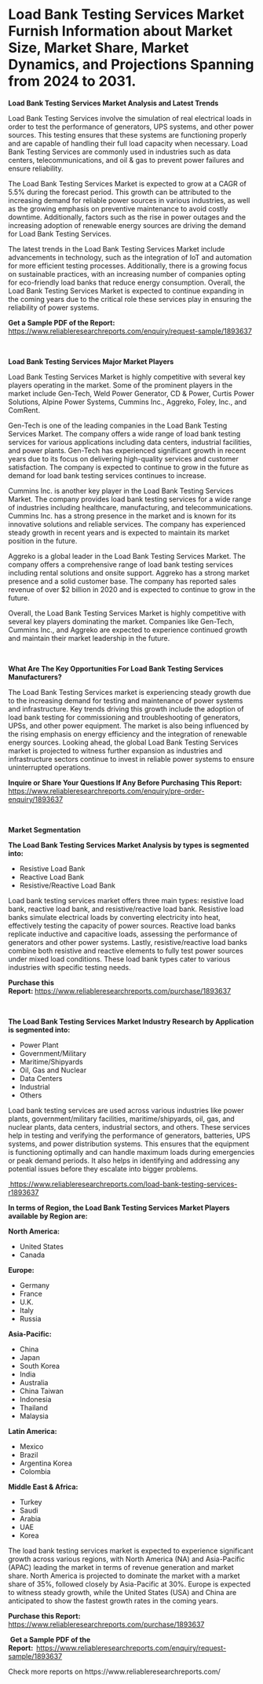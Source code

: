 <p><h1>Load Bank Testing Services Market Furnish Information about Market Size, Market Share, Market Dynamics, and Projections Spanning from 2024 to 2031.</h1></p><p><strong>Load Bank Testing Services Market Analysis and Latest Trends</strong></p>
<p><p>Load Bank Testing Services involve the simulation of real electrical loads in order to test the performance of generators, UPS systems, and other power sources. This testing ensures that these systems are functioning properly and are capable of handling their full load capacity when necessary. Load Bank Testing Services are commonly used in industries such as data centers, telecommunications, and oil & gas to prevent power failures and ensure reliability.</p><p>The Load Bank Testing Services Market is expected to grow at a CAGR of 5.5% during the forecast period. This growth can be attributed to the increasing demand for reliable power sources in various industries, as well as the growing emphasis on preventive maintenance to avoid costly downtime. Additionally, factors such as the rise in power outages and the increasing adoption of renewable energy sources are driving the demand for Load Bank Testing Services.</p><p>The latest trends in the Load Bank Testing Services Market include advancements in technology, such as the integration of IoT and automation for more efficient testing processes. Additionally, there is a growing focus on sustainable practices, with an increasing number of companies opting for eco-friendly load banks that reduce energy consumption. Overall, the Load Bank Testing Services Market is expected to continue expanding in the coming years due to the critical role these services play in ensuring the reliability of power systems.</p></p>
<p><strong>Get a Sample PDF of the Report:&nbsp;</strong> <a href="https://www.reliableresearchreports.com/enquiry/request-sample/1893637">https://www.reliableresearchreports.com/enquiry/request-sample/1893637</a></p>
<p>&nbsp;</p>
<p><strong>Load Bank Testing Services Major Market Players</strong></p>
<p><p>Load Bank Testing Services Market is highly competitive with several key players operating in the market. Some of the prominent players in the market include Gen-Tech, Weld Power Generator, CD & Power, Curtis Power Solutions, Alpine Power Systems, Cummins Inc., Aggreko, Foley, Inc., and ComRent.</p><p>Gen-Tech is one of the leading companies in the Load Bank Testing Services Market. The company offers a wide range of load bank testing services for various applications including data centers, industrial facilities, and power plants. Gen-Tech has experienced significant growth in recent years due to its focus on delivering high-quality services and customer satisfaction. The company is expected to continue to grow in the future as demand for load bank testing services continues to increase.</p><p>Cummins Inc. is another key player in the Load Bank Testing Services Market. The company provides load bank testing services for a wide range of industries including healthcare, manufacturing, and telecommunications. Cummins Inc. has a strong presence in the market and is known for its innovative solutions and reliable services. The company has experienced steady growth in recent years and is expected to maintain its market position in the future.</p><p>Aggreko is a global leader in the Load Bank Testing Services Market. The company offers a comprehensive range of load bank testing services including rental solutions and onsite support. Aggreko has a strong market presence and a solid customer base. The company has reported sales revenue of over $2 billion in 2020 and is expected to continue to grow in the future.</p><p>Overall, the Load Bank Testing Services Market is highly competitive with several key players dominating the market. Companies like Gen-Tech, Cummins Inc., and Aggreko are expected to experience continued growth and maintain their market leadership in the future.</p></p>
<p>&nbsp;</p>
<p><strong>What Are The Key Opportunities For Load Bank Testing Services Manufacturers?</strong></p>
<p><p>The Load Bank Testing Services market is experiencing steady growth due to the increasing demand for testing and maintenance of power systems and infrastructure. Key trends driving this growth include the adoption of load bank testing for commissioning and troubleshooting of generators, UPSs, and other power equipment. The market is also being influenced by the rising emphasis on energy efficiency and the integration of renewable energy sources. Looking ahead, the global Load Bank Testing Services market is projected to witness further expansion as industries and infrastructure sectors continue to invest in reliable power systems to ensure uninterrupted operations.</p></p>
<p><strong>Inquire or Share Your Questions If Any Before Purchasing This Report:</strong> <a href="https://www.reliableresearchreports.com/enquiry/pre-order-enquiry/1893637">https://www.reliableresearchreports.com/enquiry/pre-order-enquiry/1893637</a></p>
<p>&nbsp;</p>
<p><strong>Market Segmentation</strong></p>
<p><strong>The Load Bank Testing Services Market Analysis by types is segmented into:</strong></p>
<p><ul><li>Resistive Load Bank</li><li>Reactive Load Bank</li><li>Resistive/Reactive Load Bank</li></ul></p>
<p><p>Load bank testing services market offers three main types: resistive load bank, reactive load bank, and resistive/reactive load bank. Resistive load banks simulate electrical loads by converting electricity into heat, effectively testing the capacity of power sources. Reactive load banks replicate inductive and capacitive loads, assessing the performance of generators and other power systems. Lastly, resistive/reactive load banks combine both resistive and reactive elements to fully test power sources under mixed load conditions. These load bank types cater to various industries with specific testing needs.</p></p>
<p><strong>Purchase this Report:&nbsp;</strong><a href="https://www.reliableresearchreports.com/purchase/1893637">https://www.reliableresearchreports.com/purchase/1893637</a></p>
<p>&nbsp;</p>
<p><strong>The Load Bank Testing Services Market Industry Research by Application is segmented into:</strong></p>
<p><ul><li>Power Plant</li><li>Government/Military</li><li>Maritime/Shipyards</li><li>Oil, Gas and Nuclear</li><li>Data Centers</li><li>Industrial</li><li>Others</li></ul></p>
<p><p>Load bank testing services are used across various industries like power plants, government/military facilities, maritime/shipyards, oil, gas, and nuclear plants, data centers, industrial sectors, and others. These services help in testing and verifying the performance of generators, batteries, UPS systems, and power distribution systems. This ensures that the equipment is functioning optimally and can handle maximum loads during emergencies or peak demand periods. It also helps in identifying and addressing any potential issues before they escalate into bigger problems.</p></p>
<p><a href="https://www.reliableresearchreports.com/load-bank-testing-services-r1893637">&nbsp;https://www.reliableresearchreports.com/load-bank-testing-services-r1893637</a></p>
<p><strong>In terms of Region, the Load Bank Testing Services Market Players available by Region are:</strong></p>
<p>
    <p> <strong> North America: </strong>
        <ul>
            <li>United States</li>
            <li>Canada</li>
        </ul>
        </p> 
    <p> <strong> Europe: </strong>
        <ul>
            <li>Germany</li>
            <li>France</li>
            <li>U.K.</li>
            <li>Italy</li>
            <li>Russia</li>
        </ul>
        </p> 
    <p> <strong> Asia-Pacific: </strong>
        <ul>
            <li>China</li>
            <li>Japan</li>
            <li>South Korea</li>
            <li>India</li>
            <li>Australia</li>
            <li>China Taiwan</li>
            <li>Indonesia</li>
            <li>Thailand</li>
            <li>Malaysia</li>
        </ul>
        </p> 
    <p> <strong> Latin America: </strong>
        <ul>
            <li>Mexico</li>
            <li>Brazil</li>
            <li>Argentina Korea</li>
            <li>Colombia</li>
        </ul>
        </p> 
    <p> <strong> Middle East & Africa: </strong>
        <ul>
            <li>Turkey</li>
            <li>Saudi</li>
            <li>Arabia</li>
            <li>UAE</li>
            <li>Korea</li>
        </ul>
    </p>
    </p>
<p><p>The load bank testing services market is expected to experience significant growth across various regions, with North America (NA) and Asia-Pacific (APAC) leading the market in terms of revenue generation and market share. North America is projected to dominate the market with a market share of 35%, followed closely by Asia-Pacific at 30%. Europe is expected to witness steady growth, while the United States (USA) and China are anticipated to show the fastest growth rates in the coming years.</p></p>
<p><strong>Purchase this Report: </strong><a href="https://www.reliableresearchreports.com/purchase/1893637">https://www.reliableresearchreports.com/purchase/1893637</a></p>
<p>&nbsp;<strong>Get a Sample PDF of the Report:&nbsp;&nbsp;</strong><a href="https://www.reliableresearchreports.com/enquiry/request-sample/1893637">https://www.reliableresearchreports.com/enquiry/request-sample/1893637</a></p>
<p><strong></strong></p>
<p>Check more reports on https://www.reliableresearchreports.com/</p>